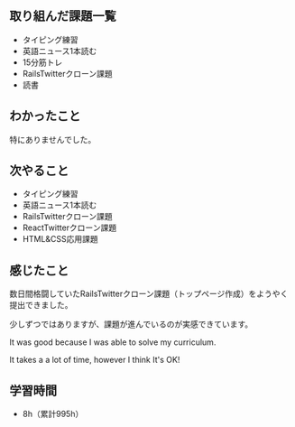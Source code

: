 ## 取り組んだ課題一覧
- タイピング練習
- 英語ニュース1本読む
- 15分筋トレ
- RailsTwitterクローン課題
- 読書
## わかったこと
特にありませんでした。
## 次やること
- タイピング練習
- 英語ニュース1本読む
- RailsTwitterクローン課題
- ReactTwitterクローン課題
- HTML&CSS応用課題
## 感じたこと
数日間格闘していたRailsTwitterクローン課題（トップページ作成）をようやく提出できました。

少しずつではありますが、課題が進んでいるのが実感できています。

It was good because I was able to solve my curriculum.

It takes a a lot of time, however I think It's OK!

## 学習時間
- 8h（累計995h）
